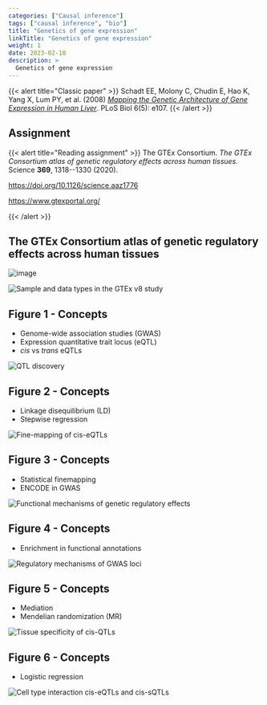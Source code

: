 ```yaml
---
categories: ["Causal inference"]
tags: ["causal inference", "bio"]
title: "Genetics of gene expression"
linkTitle: "Genetics of gene expression"
weight: 1
date: 2023-02-10
description: >
  Genetics of gene expression
---
```





{{< alert title="Classic paper" >}}
Schadt EE, Molony C, Chudin E, Hao K, Yang X, Lum PY, et al. (2008) [*Mapping the Genetic Architecture of Gene Expression in Human Liver*](https://doi.org/10.1371/journal.pbio.0060107). PLoS Biol 6(5): e107. 
{{< /alert >}}

 

## Assignment


{{< alert title="Reading assignment" >}}
The GTEx Consortium. *The GTEx Consortium atlas of genetic regulatory effects across human tissues*. Science **369**, 1318--1330 (2020).

<https://doi.org/10.1126/science.aaz1776>

<https://www.gtexportal.org/>

{{< /alert >}}

## The GTEx Consortium atlas of genetic regulatory effects across human tissues

![image](gtex_369_1318_fa.png)

![Sample and data types in the GTEx v8 study](gtex_369_1318_f1.png)

## Figure 1 - Concepts

- Genome-wide association studies (GWAS)
- Expression quantitative trait locus (eQTL)
- *cis* vs *trans* eQTLs

![QTL discovery](gtex_369_1318_f2.png)

## Figure 2 - Concepts

- Linkage disequilibrium (LD)
- Stepwise regression

![Fine-mapping of cis-eQTLs](gtex_369_1318_f3.png)

## Figure 3 - Concepts

- Statistical finemapping
- ENCODE in GWAS

![Functional mechanisms of genetic regulatory effects](gtex_369_1318_f4.png)

## Figure 4 - Concepts

- Enrichment in functional annotations

![Regulatory mechanisms of GWAS loci](gtex_369_1318_f5.png)

## Figure 5 - Concepts

- Mediation
- Mendelian randomization (MR)

![Tissue specificity of cis-QTLs](gtex_369_1318_f6.png)

## Figure 6 - Concepts

- Logistic regression

![Cell type interaction cis-eQTLs and cis-sQTLs](gtex_369_1318_f7.png)

